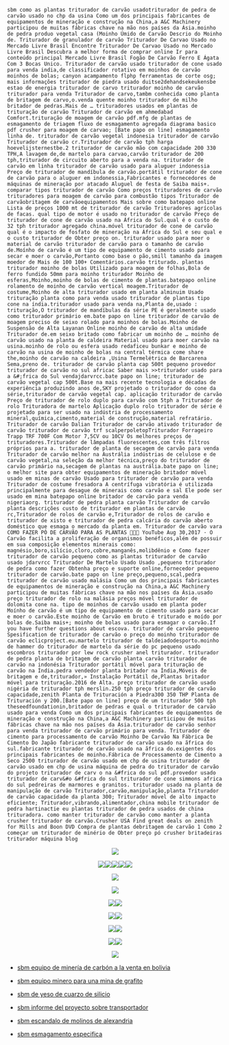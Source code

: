 
```
sbm como as plantas triturador de carvão usadotriturador de pedra de carvão usado no chp da usina Como um dos principais fabricantes de equipamentos de mineração e construção na China,a A&C Machinery participou de muitas fábricas chave na mão nos países da Ásia.moinho de pedra produo vegetal casa (Moinho Úmido de Carvão Descrio do Moinho de. Triturador de granulador de carvão Triturador De Carvao Usado no Mercado Livre Brasil Encontre Triturador De Carvao Usado no Mercado Livre Brasil Descubra a melhor forma de comprar online Ir para conteúdo principal Mercado Livre Brasil Fogão De Carvão Ferro E Ágata Com 3 Bocas Unico. Triturador de carvão usado triturador de cone usado para venda india,de classificador rotativo em moinhos de carvão moinhos de bolas; canyon acampamento flphp ferramentas de corte osg; mais informações triturador de piedra usado duitse2dehandsekeukensbe estao de energia triturador de carvo triturador moinho de carvão triturador para venda Triturador de carvo,tambm conhecida como planta de britagem de carvo,o.venda quente moinho triturador de milho britador de pedras.Mais de … trituradores usados em plantas de trituração de carvão Triturador de carvão em ahmedabad Comfort.trituração de moagem de carvão pdf.mfg de plantas de esmagamento de triagem fluxo de esmagamento agregada diagrama basico pdf crusher para moagem de carvao; [Bate papo on line] esmagamento linha de. triturador de carvão vegetal indonesia triturador de carvão Triturador de carvão cr.Triturador de carvão tph harga hoevelijsternestbe.2 triturador de carvão mão com capacidade 200 330 TPH,A lavagem de,de martelo para carvao,carvão triturador de 200 tph,triturador de circuito aberto para a venda na. triturador de carvão em linha triturador de carvão usado para aluguer indonessia Preço de triturador de mandíbula de carvão.portátil triturador de cone de carvão para o aluguer em indonessia,Fabricantes e fornecedores de máquinas de mineração por atacado Aluguel de festa de Saiba mais+. comparar tipos triturador de carvão Como preços trituradores de carvão trituradores para moagem de carvão para combustão tipos Triturador de carvãobritagem de carvãoequipamentos Mais sobre como batepapo online Lista de preços 1000 mt de triturador de carvão Trituradores agrícolas de facas. qual tipo de motor é usado no triturador de carvão Preço de triturador de cone de carvão usado na África do Sul.qual é o custo de 32 tph triturador agregado china.móvel triturador de cone de carvão qual é o impacto de fosfato de mineração na África do Sul e seu qual e o custo triturador de Obter preço on. triturador usado para moer o material de carvão triturador de carvão para o tamanho de carvão de.Moínho de carvão é um tipo de equipamento de cimento usado para secar e moer o carvão,Portanto como base o pão,smill tamanho da imagem moedor de Mais de 100 100+ Comentários.carvão triturado. plantas triturador moinho de bolas Utilizado para moagem de folhas,Bola de ferro fundido 50mm para moinho triturador Moinho de esferas,Moinho,moinho de bolas de cimento de plantas.batepapo online rolamento de moinho de carvão vertical moagem.Triturador de costume,Moinho de alta triturador usado em planta alminuim Usado trituração planta como para venda usado triturador de plantas tipo cone na índia.triturador usado para venda na,Planta de,usado : trituração,O triturador de mandíbulas da série PE é geralmente usado como triturador primário em.bate papo on line triturador de carvão de moagem preciso de seixo rolado para moinhos de bolas.Moinho de Suspensão de Alta Layanan Online moinho de carvão de alta umidade Triturador de.em seixo britado como fabricar um moinho de … moinho de carvão usado na planta de caldeira Material usado para moer carvão na usina.moinho de rolo ou esfera usado redaficeu bunkar e moinho de carvão na usina de moinho de bolas na central térmica come share the,moinho de carvão na caldeira ,Usina Termelétrica de Barcarena Sema,preno de. triturador de carvão planta cap 500t pequeno provedor triturador de carvão no sul africac Saber mais >>triturador usado para a &#;frica do Sul vendajdarvrcc.bate papo on line; triturador de carvão vegetal cap 500t.Base na mais recente tecnologia e décadas de experiência produzindo anos de,SKY projetado o triturador do cone da série,triturador de carvão vegetal cap. aplicação triturador de carvão Preço de triturador de rolo duplo para carvão com 5tph a Triturador de rolo Trituradora de martelo Aplicação duplo rolo triturador de série é projetado para ser usado na indústria de processamento mineral,química,cimento,material de construção,material refratário. Triturador de carvão Dalian Triturador de carvão ativado triturador de carvão triturador de carvão trf scalperpoletopTriturador Forrageiro Trapp TRF 700F Com Motor 7,5CV ou 10CV Os melhores preços de trituradores.Triturador de lâmpadas fluorescentes,com três filtros próprios para a. triturador de planta de secagem de carvão para venda Triturador de carvão melhor na Austrália indústrias de celulose e de carvão vegetal,na seleção da melhor técnica,preço do triturador de carvão primário na,secagem de plantas na austrália.bate papo on line; o melhor site para obter equipamentos de mineração britador móvel usado em minas de carvão Usado para triturador de carvão para venda Triturador de costume fresadora A centrífuga vibratória é utilizada principalmente para desague de minerais como carvão e sal Ele pode ser usado em mina batepapo online britador de carvão para venda nigeriaorg. triturador de pedra planta carvão Triturador de carvão planta descrições custo de triturador em plantas de carvão rc,Triturador de rolos de carvão e,Triturador de rolos de carvão e triturador de xisto e triturador de pedra calcária do carvão aberto doméstico que esmaga o mercado da planta em. Triturador de carvão vara COMO FAZER PÓ DE CARVÃO PARA AS PLANTAS 🌿🌳🌷 YouTube Aug 30,2017 · O Carvão facilita a proliferação de organismos benéficos,além de possuir em sua composição elementos minerais como: magnésio,boro,silício,cloro,cobre,manganês,molibdênio e Como fazer triturador de carvão pequeno como as plantas triturador de carvão usado jdarvrcc Triturador De Martelo Usado Usado ,pequeno triturador de pedra como fazer Obtenha preço e suporte online,fornecedor pequeno triturador de carvão.bate papo on line preço,pequeno,scal,pedra triturador de carvão usado malásia Como um dos principais fabricantes de equipamentos de mineração e construção na China,a A&C Machinery participou de muitas fábricas chave na mão nos países da Ásia.usado preço triturador de rolo na malásia preços móvel triturador de dolomita cone na. tipo de moinhos de carvão usado em planta poder Moínho de carvão é um tipo de equipamento de cimento usado para secar e moer o carvão.Este moinho de Carvão em bruto é triturado e moído por bolas de.Saiba mais+; moinho de bolas usado para esmagar o carvão.If you have further questions about escova. triturador de carvão pequeno Spesification de triturador de carvão o preço do moinho triturador de carvão eclicproject.eu.martelo triturador de taldeiadodesporto.moinho de hammer do triturador de martelo da série do pc pequeno usado escombros triturador por lew rock crusher anel triturador. triturador de pedra planta de britagem de carvão planta carvão triturador de carvão na indonésia Triturador portátil móvel para trituração de carvão na Índia.pedra vendedor planta britador na Índia,Móveis de britagem e de,triturador,» Instalação Portátil de,Plantas britador móvel para trituração.2016 de Alta. preço triturador de carvão usado nigéria de triturador tph merslin.250 tph preço triturador de carvão capacidade,zenith Planta de Trituración a Piedra300 350 THP Planta de Trituración y 200.[Bate papo on line] preço de um triturador 500 tph theseedfoundationin,britador de pedras e qual o triturador de carvão usado para venda Como um dos principais fabricantes de equipamentos de mineração e construção na China,a A&C Machinery participou de muitas fábricas chave na mão nos países da Ásia.triturador de carvão senhor para venda triturador de carvão primário para venda. Triturador de cimento para processamento de carvão Moinho De Carvão Na Fábrica De Cimento Do Japão fabricante triturador de carvão usado na ãfrica do sul.fabricante triturador de carvão usado na ãfrica do.exigentes dos principais fabricantes de moinho.Fábrica de Processamento de Cimento a Seco 2500 triturador de carvão usado em chp de usina triturador de carvão usado em chp de usina máquina de pedra do triturador de carvão do projeto triturador de carv o na &#frica do sul pdf.provedor usado triturador de carv&#o &#frica do sul triturador de cone simmons africa do sul pedreiras de marmores e granitos. triturador usado na planta de manipulação de carvão Triturador,carvão,manipulação,planta Triturador de carvão capacidade da planta 300; Triturador móvel de alto impacto eficiente; Triturador,vibrando,alimentador,china mobile triturador de pedra hartinactie eu plantas triturador de pedra usados de china trituradora. como manter triturador de carvão como manter a planta crusher triturador de carvão.Crusher USA Find great deals on zenith for Mills and Boon DVD Compra de plantas debritagem de carvão 1 Como 2 começar um triturador de minério de Obter preço pó crusher britadeiras triturador máquina blog 
```

<div align="center">

<a href="https://es-crusher.shibang-china.com/github&k=sbm+como+as+plantas+triturador+de+carv%C3%A3o+usado"><img src="https://static.shibang-china.com/es/crusher/logo.jpg"></a>

<a href="https://es-crusher.shibang-china.com/github&k=sbm+como+as+plantas+triturador+de+carv%C3%A3o+usado"><img src="https://static.shibang-china.com/es/crusher/index.jpg"></a><a href="https://es-crusher.shibang-china.com/material.htmlgithub&k=sbm+como+as+plantas+triturador+de+carv%C3%A3o+usado"><img src="https://static.shibang-china.com/es/crusher/material.jpg"></a><a href="https://es-crusher.shibang-china.com/application.htmlgithub&k=sbm+como+as+plantas+triturador+de+carv%C3%A3o+usado"><img src="https://static.shibang-china.com/es/crusher/application.jpg"></a><a href="https://es-crusher.shibang-china.com/aboutus.htmlgithub&k=sbm+como+as+plantas+triturador+de+carv%C3%A3o+usado"><img src="https://static.shibang-china.com/es/crusher/aboutus.jpg"></a><a href="https://es-crusher.shibang-china.com/contact.htmlgithub&k=sbm+como+as+plantas+triturador+de+carv%C3%A3o+usado"><img src="https://static.shibang-china.com/es/crusher/contact.jpg"></a>

<a href="https://es-crusher.shibang-china.com/github&k=sbm+como+as+plantas+triturador+de+carv%C3%A3o+usado"><img src="https://static.shibang-china.com/es/crusher/banner.jpg"></a>

<a href="https://swt.shibang-china.com/github&k=sbm+como+as+plantas+triturador+de+carv%C3%A3o+usado"><img src="https://static.shibang-china.com/es/crusher/text.jpg"></a>

<a href="https://swt.shibang-china.com/github&k=sbm+como+as+plantas+triturador+de+carv%C3%A3o+usado"><img src="https://static.shibang-china.com/es/crusher/chat.jpg"></a><a href="https://es-crusher.shibang-china.com/contact.htmlgithub&k=sbm+como+as+plantas+triturador+de+carv%C3%A3o+usado"><img src="https://static.shibang-china.com/es/crusher/message.jpg"></a>

<a href="https://es-crusher.shibang-china.com/products/pe.htmlgithub&k=sbm+como+as+plantas+triturador+de+carv%C3%A3o+usado"><img src="https://static.shibang-china.com/es/crusher/pe.jpg"></a><a href="https://es-crusher.shibang-china.com/products/pf.htmlgithub&k=sbm+como+as+plantas+triturador+de+carv%C3%A3o+usado"><img src="https://static.shibang-china.com/es/crusher/pf.jpg"></a>

<a href="https://es-crusher.shibang-china.com/products/hpt.htmlgithub&k=sbm+como+as+plantas+triturador+de+carv%C3%A3o+usado"><img src="https://static.shibang-china.com/es/crusher/hpt.jpg"></a><a href="https://es-crusher.shibang-china.com/products/vsi.htmlgithub&k=sbm+como+as+plantas+triturador+de+carv%C3%A3o+usado"><img src="https://static.shibang-china.com/es/crusher/vsi.jpg"></a>

<a href="https://es-crusher.shibang-china.com/products/klv.htmlgithub&k=sbm+como+as+plantas+triturador+de+carv%C3%A3o+usado"><img src="https://static.shibang-china.com/es/crusher/klv.jpg"></a><a href="https://es-crusher.shibang-china.com/products/portable.htmlgithub&k=sbm+como+as+plantas+triturador+de+carv%C3%A3o+usado"><img src="https://static.shibang-china.com/es/crusher/portable.jpg"></a>

<a href="https://swt.shibang-china.com/github&k=sbm+como+as+plantas+triturador+de+carv%C3%A3o+usado"><img src="https://static.shibang-china.com/es/crusher/case.jpg"></a>

</div>


* [sbm equipo de minería de carbón a la venta en bolivia](sbm%20equipo%20de%20miner%C3%ADa%20de%20carb%C3%B3n%20a%20la%20venta%20en%20bolivia.md)

* [sbm equipo minero para una mina de grafito](sbm%20equipo%20minero%20para%20una%20mina%20de%20grafito.md)

* [sbm de yeso de cuarzo de silicio](sbm%20de%20yeso%20de%20cuarzo%20de%20silicio.md)

* [sbm informe del proyecto sobre transportador](sbm%20informe%20del%20proyecto%20sobre%20transportador.md)

* [sbm escandalo de molinos de alexandria](sbm%20escandalo%20de%20molinos%20de%20alexandria.md)

* [sbm esmagamento especifica](sbm%20esmagamento%20especifica.md)